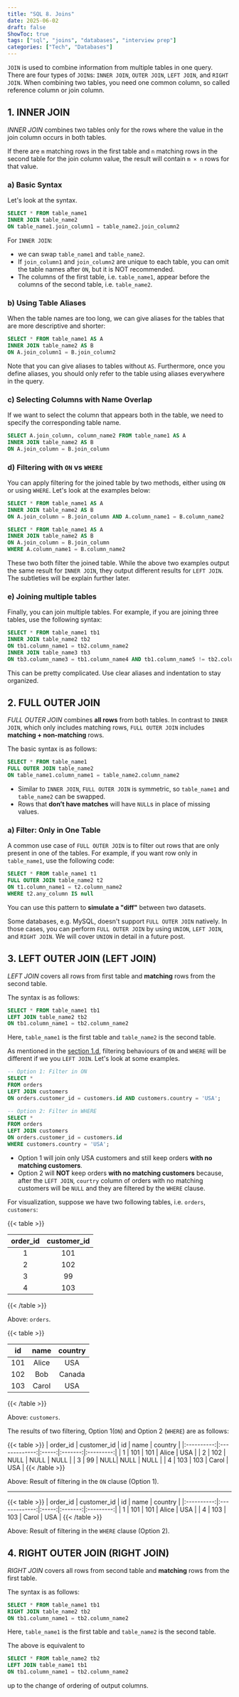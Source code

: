 ```yaml
---
title: "SQL 8. Joins"
date: 2025-06-02
draft: false
ShowToc: true
tags: ["sql", "joins", "databases", "interview prep"]
categories: ["Tech", "Databases"]
---
```


`JOIN` is used to combine information from multiple tables in one query. There are four types of `JOIN`s: `INNER JOIN`, `OUTER JOIN`, `LEFT JOIN`, and `RIGHT JOIN`. When combining two tables, you need one common column, so called reference column or join column.

## 1. INNER JOIN

*INNER JOIN* combines two tables only for the rows where the value in the join column occurs in both tables.

If there are `m` matching rows in the first table and `n` matching rows in the second table for the join column value, the result will contain `m × n` rows for that value.


### a) Basic Syntax
Let's look at the syntax.
``` sql
SELECT * FROM table_name1
INNER JOIN table_name2
ON table_name1.join_column1 = table_name2.join_column2
```

For `INNER JOIN`:
- we can swap `table_name1` and `table_name2`. 
- If `join_column1` and `join_column2` are unique to each table, you can omit the table names after `ON`, but it is NOT recommended.
- The columns of the first table, i.e. `table_name1`, appear before the columns of the second table, i.e. `table_name2`.

### b) Using Table Aliases
When the table names are too long, we can give aliases for the tables that are more descriptive and shorter:
``` sql
SELECT * FROM table_name1 AS A
INNER JOIN table_name2 AS B
ON A.join_column1 = B.join_column2
```

Note that you can give aliases to tables without `AS`. Furthermore, once you define aliases, you should only refer to the table using aliases everywhere in the query.

### c) Selecting Columns with Name Overlap

If we want to select the column that appears both in the table, we need to specify the corresponding table name.

``` sql
SELECT A.join_column, column_name2 FROM table_name1 AS A
INNER JOIN table_name2 AS B
ON A.join_column = B.join_column
```

### d) Filtering with `ON` vs `WHERE`

You can apply filtering for the joined table by two methods, either using `ON` or using `WHERE`. Let's look at the examples below:

``` sql
SELECT * FROM table_name1 AS A
INNER JOIN table_name2 AS B
ON A.join_column = B.join_column AND A.column_name1 = B.column_name2
```

``` sql
SELECT * FROM table_name1 AS A
INNER JOIN table_name2 AS B
ON A.join_column = B.join_column 
WHERE A.column_name1 = B.column_name2
```

These two both filter the joined table. While the above two examples output the same result for `INNER JOIN`, they output different results for `LEFT JOIN`. The subtleties will be explain further later.

### e) Joining multiple tables

Finally, you can join multiple tables. For example, if you are joining three tables, use the following syntax:
``` sql
SELECT * FROM table_name1 tb1
INNER JOIN table_name2 tb2
ON tb1.column_name1 = tb2.column_name2
INNER JOIN table_name3 tb3
ON tb3.column_name3 = tb1.column_name4 AND tb1.column_name5 != tb2.column_name1
```
This can be pretty complicated. Use clear aliases and indentation to stay organized.

## 2. FULL OUTER JOIN

*FULL OUTER JOIN* combines **all rows** from both tables. In contrast to `INNER JOIN`, which only includes matching rows, `FULL OUTER JOIN` includes **matching + non-matching** rows.

The basic syntax is as follows:

```sql
SELECT * FROM table_name1
FULL OUTER JOIN table_name2
ON table_name1.column_name1 = table_name2.column_name2
```

- Similar to `INNER JOIN`, `FULL OUTER JOIN` is symmetric, so `table_name1` and `table_name2` can be swapped.
- Rows that **don’t have matches** will have `NULL`s in place of missing values.

### a) Filter: Only in One Table

A common use case of `FULL OUTER JOIN` is to filter out rows that are only present in one of the tables. For example, if you want row only in `table_name1`, use the following code:

``` sql
SELECT * FROM table_name1 t1
FULL OUTER JOIN table_name2 t2
ON t1.column_name1 = t2.column_name2
WHERE t2.any_column IS null
```

You can use this pattern to **simulate a "diff"** between two datasets.

Some databases, e.g. MySQL, doesn't support `FULL OUTER JOIN` natively. In those cases, you can perform `FULL OUTER JOIN` by using `UNION`, `LEFT JOIN`, and `RIGHT JOIN`. We will cover `UNION` in detail in a future post.

## 3. LEFT OUTER JOIN (LEFT JOIN)
*LEFT JOIN* covers all rows from first table and **matching** rows from the second table.

The syntax is as follows:
``` sql
SELECT * FROM table_name1 tb1
LEFT JOIN table_name2 tb2
ON tb1.column_name1 = tb2.column_name2
```
Here, `table_name1` is the first table and `table_name2` is the second table.

As mentioned in the [section 1.d](#d-filtering-with-on-vs-where), filtering behaviours of `ON` and `WHERE` will be different if we you `LEFT JOIN`. Let's look at some examples.

``` sql
-- Option 1: Filter in ON
SELECT *
FROM orders
LEFT JOIN customers
ON orders.customer_id = customers.id AND customers.country = 'USA';

-- Option 2: Filter in WHERE
SELECT *
FROM orders
LEFT JOIN customers
ON orders.customer_id = customers.id
WHERE customers.country = 'USA';
```
- Option 1 will join only USA customers and still keep orders **with no matching customers**.
- Option 2 will **NOT** keep orders **with no matching customers** because, after the `LEFT JOIN`, `courtry` column of orders with no matching customers will be `NULL` and they are filtered by the `WHERE` clause.

For visualization, suppose we have two following tables, i.e. `orders`, `customers`:

{{< table >}}

| order_id | customer_id |
|:----------:|:-------------:|
| 1        | 101         |
| 2        | 102         |
| 3        | 99    |
| 4        | 103         |
{{< /table >}}

Above: `orders`.

{{< table >}}

| id  | name  | country |
|:-----:|:-------:|:---------:|
| 101 | Alice | USA     |
| 102 | Bob   | Canada  |
| 103 | Carol | USA     |
{{< /table >}}

Above: `customers`.

The results of two filtering, Option 1(`ON`) and Option 2 (`WHERE`) are as follows:

{{< table >}}
| order_id | customer_id | id  | name  | country |
|:----------:|:-------------:|:-----:|:-------:|:---------:|
| 1        | 101         | 101 | Alice | USA     |
| 2        | 102         | NULL | NULL  | NULL    |
| 3        | 99        | NULL| NULL  | NULL    |
| 4        | 103         | 103 | Carol | USA     |
{{< /table >}}

Above: Result of filtering in the `ON` clause (Option 1).

---
{{< table >}}
| order_id | customer_id | id  | name  | country |
|:----------:|:-------------:|:-----:|:-------:|:---------:|
| 1        | 101         | 101 | Alice | USA     |
| 4        | 103         | 103 | Carol | USA     |
{{< /table >}}


Above: Result of filtering in the `WHERE` clause (Option 2).


## 4. RIGHT OUTER JOIN (RIGHT JOIN)
*RIGHT JOIN* covers all rows from second table and **matching** rows from the first table.

The syntax is as follows:
``` sql
SELECT * FROM table_name1 tb1
RIGHT JOIN table_name2 tb2
ON tb1.column_name1 = tb2.column_name2
```
Here, `table_name1` is the first table and `table_name2` is the second table.

The above is equivalent to
``` sql
SELECT * FROM table_name2 tb2
LEFT JOIN table_name1 tb1
ON tb1.column_name1 = tb2.column_name2
```
up to the change of ordering of output columns.


